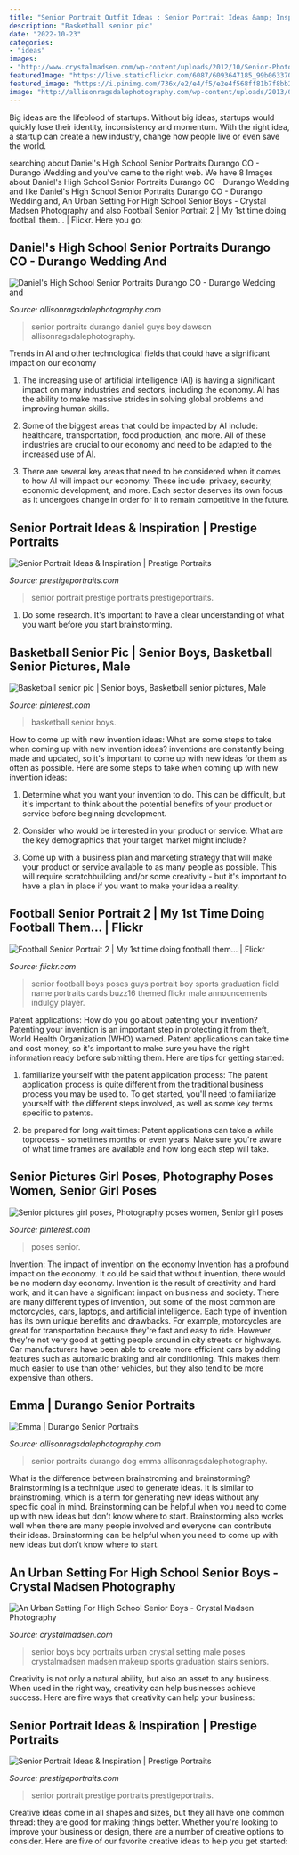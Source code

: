 ```yaml
---
title: "Senior Portrait Outfit Ideas : Senior Portrait Ideas &amp; Inspiration"
description: "Basketball senior pic"
date: "2022-10-23"
categories:
- "ideas"
images:
- "http://www.crystalmadsen.com/wp-content/uploads/2012/10/Senior-Photo-Ideas-for-boys_006-682x1024.jpg"
featuredImage: "https://live.staticflickr.com/6087/6093647185_99b0633703_b.jpg"
featured_image: "https://i.pinimg.com/736x/e2/e4/f5/e2e4f568ff81b7f8bb2f5b1f1268e593.jpg"
image: "http://allisonragsdalephotography.com/wp-content/uploads/2013/07/allisonragsdalephotography-9948.jpg"
---
```



Big ideas are the lifeblood of startups. Without big ideas, startups would quickly lose their identity, inconsistency and momentum. With the right idea, a startup can create a new industry, change how people live or even save the world.

	

		
searching about Daniel&#039;s High School Senior Portraits Durango CO - Durango Wedding and you've came to the right web. We have 8 Images about Daniel&#039;s High School Senior Portraits Durango CO - Durango Wedding and like Daniel&#039;s High School Senior Portraits Durango CO - Durango Wedding and, An Urban Setting For High School Senior Boys - Crystal Madsen Photography and also Football Senior Portrait 2 | My 1st time doing football them… | Flickr. Here you go:
		
    
## Daniel&#039;s High School Senior Portraits Durango CO - Durango Wedding And

<img loading=lazy src="https://allisonragsdalephotography.com/wp-content/uploads/2014/12/DSC5309.jpg" onerror="this.onerror=null;this.src='https://tse4.mm.bing.net/th?id=OIP.IVuEEQ1KTgzssfLC9Mls5QHaLI&amp;pid=15.1';" alt="Daniel&#039;s High School Senior Portraits Durango CO - Durango Wedding and">

_Source: allisonragsdalephotography.com_

>senior portraits durango daniel guys boy dawson allisonragsdalephotography. 

	

Trends in AI and other technological fields that could have a significant impact on our economy
1. The increasing use of artificial intelligence (AI) is having a significant impact on many industries and sectors, including the economy. AI has the ability to make massive strides in solving global problems and improving human skills.
2. Some of the biggest areas that could be impacted by AI include: healthcare, transportation, food production, and more. All of these industries are crucial to our economy and need to be adapted to the increased use of AI.

3. There are several key areas that need to be considered when it comes to how AI will impact our economy. These include: privacy, security, economic development, and more. Each sector deserves its own focus as it undergoes change in order for it to remain competitive in the future.


    
## Senior Portrait Ideas &amp; Inspiration | Prestige Portraits

<img loading=lazy src="https://prestigeportraits.com/wp-content/themes/prestige/assets/build/images/galleries/gallery-1/gallery-image-5.jpg" onerror="this.onerror=null;this.src='https://tse1.mm.bing.net/th?id=OIP.uShWrWgxzbKi0yBhf4wQKAHaLG&amp;pid=15.1';" alt="Senior Portrait Ideas &amp; Inspiration | Prestige Portraits">

_Source: prestigeportraits.com_

>senior portrait prestige portraits prestigeportraits. 

	

1. Do some research. It's important to have a clear understanding of what you want before you start brainstorming.

    
## Basketball Senior Pic | Senior Boys, Basketball Senior Pictures, Male

<img loading=lazy src="https://i.pinimg.com/736x/15/7a/b5/157ab5fe42f2c00b1e06f68289489e2a--basketball-senior-pics-picture-ideas.jpg" onerror="this.onerror=null;this.src='https://tse2.mm.bing.net/th?id=OIP.OIJh29anbbQEnvGFpe8C4AHaLH&amp;pid=15.1';" alt="Basketball senior pic | Senior boys, Basketball senior pictures, Male">

_Source: pinterest.com_

>basketball senior boys. 

	

How to come up with new invention ideas: What are some steps to take when coming up with new invention ideas?
inventions are constantly being made and updated, so it's important to come up with new ideas for them as often as possible. Here are some steps to take when coming up with new invention ideas:
1. Determine what you want your invention to do. This can be difficult, but it's important to think about the potential benefits of your product or service before beginning development.

2. Consider who would be interested in your product or service. What are the key demographics that your target market might include?

3. Come up with a business plan and marketing strategy that will make your product or service available to as many people as possible. This will require scratchbuilding and/or some creativity - but it's important to have a plan in place if you want to make your idea a reality.


    
## Football Senior Portrait 2 | My 1st Time Doing Football Them… | Flickr

<img loading=lazy src="https://live.staticflickr.com/6087/6093647185_99b0633703_b.jpg" onerror="this.onerror=null;this.src='https://tse3.mm.bing.net/th?id=OIP.n4q0KbZLZ-4UQ5U4FZbTrQHaLG&amp;pid=15.1';" alt="Football Senior Portrait 2 | My 1st time doing football them… | Flickr">

_Source: flickr.com_

>senior football boys poses guys portrait boy sports graduation field name portraits cards buzz16 themed flickr male announcements indulgy player. 

	

Patent applications: How do you go about patenting your invention?
Patenting your invention is an important step in protecting it from theft, World Health Organization (WHO) warned. Patent applications can take time and cost money, so it's important to make sure you have the right information ready before submitting them. Here are tips for getting started:
1. familiarize yourself with the patent application process: The patent application process is quite different from the traditional business process you may be used to. To get started, you'll need to familiarize yourself with the different steps involved, as well as some key terms specific to patents.



2. be prepared for long wait times: Patent applications can take a while toprocess - sometimes months or even years. Make sure you're aware of what time frames are available and how long each step will take.



    
## Senior Pictures Girl Poses, Photography Poses Women, Senior Girl Poses

<img loading=lazy src="https://i.pinimg.com/736x/e2/e4/f5/e2e4f568ff81b7f8bb2f5b1f1268e593.jpg" onerror="this.onerror=null;this.src='https://tse3.mm.bing.net/th?id=OIP.8UCwbzUPx8ew6JlxMKMO3AHaLC&amp;pid=15.1';" alt="Senior pictures girl poses, Photography poses women, Senior girl poses">

_Source: pinterest.com_

>poses senior. 

	

Invention: The impact of invention on the economy
Invention has a profound impact on the economy. It could be said that without invention, there would be no modern day economy. Invention is the result of creativity and hard work, and it can have a significant impact on business and society. There are many different types of invention, but some of the most common are motorcycles, cars, laptops, and artificial intelligence. Each type of invention has its own unique benefits and drawbacks. For example, motorcycles are great for transportation because they're fast and easy to ride. However, they're not very good at getting people around in city streets or highways. Car manufacturers have been able to create more efficient cars by adding features such as automatic braking and air conditioning. This makes them much easier to use than other vehicles, but they also tend to be more expensive than others.

    
## Emma | Durango Senior Portraits

<img loading=lazy src="http://allisonragsdalephotography.com/wp-content/uploads/2013/07/allisonragsdalephotography-9948.jpg" onerror="this.onerror=null;this.src='https://tse1.mm.bing.net/th?id=OIP.0ahQn7wURTzdiu-93Pa7EgHaE7&amp;pid=15.1';" alt="Emma | Durango Senior Portraits">

_Source: allisonragsdalephotography.com_

>senior portraits durango dog emma allisonragsdalephotography. 

	

What is the difference between brainstroming and brainstorming?
Brainstorming is a technique used to generate ideas. It is similar to brainstroming, which is a term for generating new ideas without any specific goal in mind. Brainstorming can be helpful when you need to come up with new ideas but don’t know where to start.  Brainstorming also works well when there are many people involved and everyone can contribute their ideas. Brainstorming can be helpful when you need to come up with new ideas but don’t know where to start.

    
## An Urban Setting For High School Senior Boys - Crystal Madsen Photography

<img loading=lazy src="http://www.crystalmadsen.com/wp-content/uploads/2012/10/Senior-Photo-Ideas-for-boys_006-682x1024.jpg" onerror="this.onerror=null;this.src='https://tse2.mm.bing.net/th?id=OIP.k3Zyi8BaCF5cTHXklCodzwHaLH&amp;pid=15.1';" alt="An Urban Setting For High School Senior Boys - Crystal Madsen Photography">

_Source: crystalmadsen.com_

>senior boys boy portraits urban crystal setting male poses crystalmadsen madsen makeup sports graduation stairs seniors. 

	

Creativity is not only a natural ability, but also an asset to any business. When used in the right way, creativity can help businesses achieve success. Here are five ways that creativity can help your business: 

    
## Senior Portrait Ideas &amp; Inspiration | Prestige Portraits

<img loading=lazy src="https://prestigeportraits.com/wp-content/themes/prestige/assets/build/images/galleries/gallery-2/gallery-image-2.jpg" onerror="this.onerror=null;this.src='https://tse2.mm.bing.net/th?id=OIP.AygojCx0H1QuSS9ohnLdsQHaLG&amp;pid=15.1';" alt="Senior Portrait Ideas &amp; Inspiration | Prestige Portraits">

_Source: prestigeportraits.com_

>senior portrait prestige portraits prestigeportraits. 

	

Creative ideas come in all shapes and sizes, but they all have one common thread: they are good for making things better. Whether you're looking to improve your business or design, there are a number of creative options to consider. Here are five of our favorite creative ideas to help you get started: 

